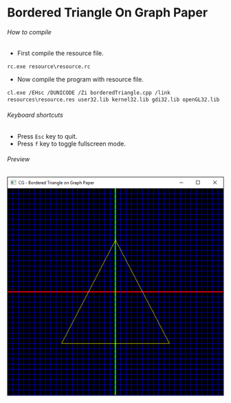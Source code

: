 Bordered Triangle On Graph Paper
================================

###### How to compile

- First compile the resource file.

```
rc.exe resource\resource.rc
```

- Now compile the program with resource file.

```
cl.exe /EHsc /DUNICODE /Zi borderedTriangle.cpp /link resources\resource.res user32.lib kernel32.lib gdi32.lib openGL32.lib
```

###### Keyboard shortcuts
- Press ```Esc``` key to quit.
- Press ```f``` key to toggle fullscreen mode.

###### Preview
![borderedTriangle][borderedTriangle-image]

<!-- Image declaration -->

[borderedTriangle-image]: ./preview/borderedTriangle.png "Bordered Triangle on Graph Paper"
